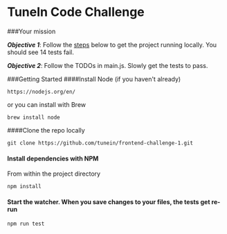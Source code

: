 TuneIn Code Challenge
===


###Your mission

**_Objective 1_**: Follow the [steps](#getting-started) below to get the project running locally. You should see 14 tests fail.

**_Objective 2_**: Follow the TODOs in main.js. Slowly get the tests to pass.

###Getting Started
####Install Node
(if you haven't already)   
		
	https://nodejs.org/en/   
or you can install with Brew

    brew install node

####Clone the repo locally
	
	git clone https://github.com/tunein/frontend-challenge-1.git

#### Install dependencies with NPM
From within the project directory 

	npm install

#### Start the watcher. When you save changes to your files, the tests get re-run

	npm run test
